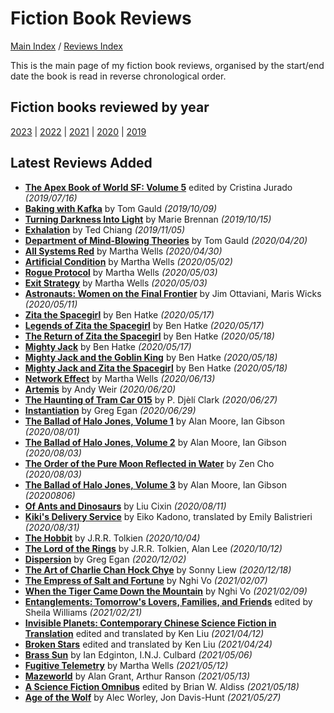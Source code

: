 # Fiction Book Reviews

[Main Index](../../README.md) / [Reviews Index](../README.md)

This is the main page of my fiction book reviews, organised by the start/end date the book is read in reverse chronological order.

## Fiction books reviewed by year
[2023](2023/README.md) | [2022](2022/README.md) | [2021](2021/README.md) | [2020](2020/README.md) | [2019](2019/README.md)

## Latest Reviews Added
- [**The Apex Book of World SF: Volume 5**](2019/20190716-ApexBookWorldSF5.md) edited by Cristina Jurado *(2019/07/16)*
- [**Baking with Kafka**](2019/20191009-BakingKafka.md) by Tom Gauld *(2019/10/09)*
- [**Turning Darkness Into Light**](2019/20191015-TurningDarknessIntoLight.md) by Marie Brennan *(2019/10/15)*
- [**Exhalation**](2019/20191105-Exhalation.md) by Ted Chiang *(2019/11/05)*
- [**Department of Mind-Blowing Theories**](2020/20200420-DepartmentMindBlowingTheories.md) by Tom Gauld *(2020/04/20)*
- [**All Systems Red**](2020/20200430-AllSystemsRed.md) by Martha Wells *(2020/04/30)*
- [**Artificial Condition**](2020/20200502-ArtificialCondition.md) by Martha Wells *(2020/05/02)*
- [**Rogue Protocol**](2020/20200503-RogueProtocol.md) by Martha Wells *(2020/05/03)*
- [**Exit Strategy**](2020/20200503-ExitStrategy.md) by Martha Wells *(2020/05/03)*
- [**Astronauts: Women on the Final Frontier**](2020/20200511-AstronautsWomenFinalFrontier.md) by Jim Ottaviani, Maris Wicks *(2020/05/11)*
- [**Zita the Spacegirl**](2020/20200517-ZitaSpaceGirl.md) by Ben Hatke *(2020/05/17)*
- [**Legends of Zita the Spacegirl**](2020/20200517-LegendsZitaSpaceGirl.md) by Ben Hatke *(2020/05/17)*
- [**The Return of Zita the Spacegirl**](2020/20200518-ReturnZitaSpacegirl.md) by Ben Hatke *(2020/05/18)*
- [**Mighty Jack**](2020/20200517-MightyJack.md) by Ben Hatke *(2020/05/17)*
- [**Mighty Jack and the Goblin King**](2020/20200518-MightyJackGoblinKing.md) by Ben Hatke *(2020/05/18)*
- [**Mighty Jack and Zita the Spacegirl**](2020/20200518-MightyJackZitaSpacegirl.md) by Ben Hatke *(2020/05/18)*
- [**Network Effect**](2020/20200613-NetworkEffect.md) by Martha Wells *(2020/06/13)*
- [**Artemis**](2020/20200620-Artemis.md) by Andy Weir *(2020/06/20)*
- [**The Haunting of Tram Car 015**](2020/20200627-HauntingTramCar015.md) by P. Djèlí Clark *(2020/06/27)*
- [**Instantiation**](2020/20200629-Instantiation.md) by Greg Egan *(2020/06/29)*
- [**The Ballad of Halo Jones, Volume 1**](2020/20200801-BalladHaloJones1.md) by Alan Moore, Ian Gibson *(2020/08/01)*
- [**The Ballad of Halo Jones, Volume 2**](2020/20200803-BalladHaloJones2.md) by Alan Moore, Ian Gibson *(2020/08/03)*
- [**The Order of the Pure Moon Reflected in Water**](2020/20200803-OrderPureMoon.md) by Zen Cho *(2020/08/03)*
- [**The Ballad of Halo Jones, Volume 3**](2020/20200806-BalladHaloJones3.md) by Alan Moore, Ian Gibson *(20200806)*
- [**Of Ants and Dinosaurs**](2020/20200811-OfAntsAndDinosaurs.md) by Liu Cixin *(2020/08/11)*
- [**Kiki's Delivery Service**](2020/20200831-KikiDeliveryService.md) by Eiko Kadono, translated by Emily Balistrieri *(2020/08/31)*
- [**The Hobbit**](2020/20201004-TheHobbit.md) by J.R.R. Tolkien *(2020/10/04)*
- [**The Lord of the Rings**](2020/20201012-LordOfTheRings.md) by J.R.R. Tolkien, Alan Lee *(2020/10/12)*
- [**Dispersion**](2020/20201202-DIspersion.md) by Greg Egan *(2020/12/02)*
- [**The Art of Charlie Chan Hock Chye**](2020/20201218-ArtCharlieChan.md) by Sonny Liew *(2020/12/18)*
- [**The Empress of Salt and Fortune**](2021/20210207-EmpressSaltFortune.md) by Nghi Vo *(2021/02/07)*
- [**When the Tiger Came Down the Mountain**](2021/20210209-WhenTigerCameDownMountain.md) by Nghi Vo *(2021/02/09)*
- [**Entanglements: Tomorrow's Lovers, Families, and Friends**](2021/20210221-Entanglements.md) edited by Sheila Williams *(2021/02/21)*
- [**Invisible Planets: Contemporary Chinese Science Fiction in Translation**](2021/20210412-InvisiblePlanets.md) edited and translated by Ken Liu *(2021/04/12)*
- [**Broken Stars**](2021/20210424-BrokenStars.md) edited and translated by Ken Liu *(2021/04/24)*
- [**Brass Sun**](2021/20210506-BrassSun.md) by Ian Edginton, I.N.J. Culbard *(2021/05/06)*
- [**Fugitive Telemetry**](2021/20210512-FugitiveTelemetry.md) by Martha Wells *(2021/05/12)*
- [**Mazeworld**](2021/20210513-Mazeworld.md) by Alan Grant, Arthur Ranson *(2021/05/13)*
- [**A Science Fiction Omnibus**](2021/20210518-ScienceFictionOmnibus.md) edited by Brian W. Aldiss *(2021/05/18)*
- [**Age of the Wolf**](2021/20210527-AgeWolf.md) by Alec Worley, Jon Davis-Hunt *(2021/05/27)*
